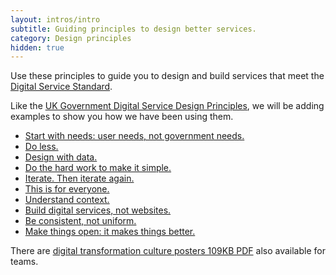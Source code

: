 ```yaml
---
layout: intros/intro
subtitle: Guiding principles to design better services.
category: Design principles
hidden: true
---
```


Use these principles to guide you to design and build services that meet the [Digital Service Standard](../standard/).

Like the [UK Government Digital Service Design Principles](https://www.gov.uk/design-principles), we will be adding examples to show you how we have been using them.

- [Start with needs: user needs, not government needs.](#start-with-needs:-user-needs-not-government-needs-)
- [Do less.](#do-less-)
- [Design with data.](#design-with-data-)
- [Do the hard work to make it simple.](#do-the-hard-work-to-make-it-simple-)
- [Iterate. Then iterate again.](#iterate-then-iterate-again-)
- [This is for everyone.](#this-is-for-everyone-)
- [Understand context.](#understand-context-)
- [Build digital services, not websites.](#build-digital-services-not-websites-)
- [Be consistent, not uniform.](#be-consistent-not-uniform-)
- [Make things open: it makes things better.](#make-things-open:-it-makes-things-better-)

There are [digital transformation culture posters 109KB PDF](../assets/files/design-principles/dta-culture-posters.pdf) also available for teams.
